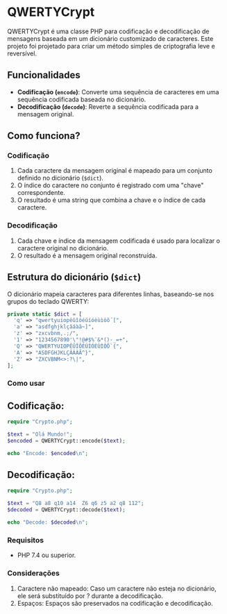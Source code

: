 # QWERTYCrypt

QWERTYCrypt é uma classe PHP para codificação e decodificação de mensagens baseada em um dicionário customizado de caracteres. Este projeto foi projetado para criar um método simples de criptografia leve e reversível.

## Funcionalidades

- **Codificação (`encode`)**: Converte uma sequência de caracteres em uma sequência codificada baseada no dicionário.
- **Decodificação (`decode`)**: Reverte a sequência codificada para a mensagem original.

## Como funciona?

### Codificação
1. Cada caractere da mensagem original é mapeado para um conjunto definido no dicionário (`$dict`).
2. O índice do caractere no conjunto é registrado com uma "chave" correspondente.
3. O resultado é uma string que combina a chave e o índice de cada caractere.

### Decodificação
1. Cada chave e índice da mensagem codificada é usado para localizar o caractere original no dicionário.
2. O resultado é a mensagem original reconstruída.

## Estrutura do dicionário (`$dict`)

O dicionário mapeia caracteres para diferentes linhas, baseando-se nos grupos do teclado QWERTY:

```php
private static $dict = [
  'q' => "qwertyuiopêûîôéúíóèùìòõ´[",
  'a' => "asdfghjklçâáàã~]",
  'z' => "zxcvbnm,.;/",
  '1' => "1234567890'\"!@#$%¨&*()-_=+",
  'Q' => "QWERTYUIOPÊÛÎÔÉÚÍÓÈÙÌÒÕ`{",
  'A' => "ASDFGHJKLÇÂÁÀÃ^}",
  'Z' => "ZXCVBNM<>:?\|",
];
```

### Como usar

## Codificação:
```php
require "Crypto.php";

$text = "Olá Mundo!";
$encoded = QWERTYCrypt::encode($text);

echo "Encode: $encoded\n";
```

## Decodificação:
```php
require "Crypto.php";

$text = "Q8 a8 q10 a14  Z6 q6 z5 a2 q8 112";
$decoded = QWERTYCrypt::decode($text);

echo "Decode: $decoded\n";
```

### Requisitos
 - PHP 7.4 ou superior.

### Considerações
1. Caractere não mapeado: Caso um caractere não esteja no dicionário, ele será substituído por ? durante a decodificação.
2. Espaços: Espaços são preservados na codificação e decodificação.